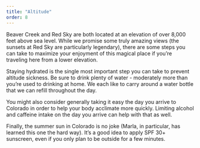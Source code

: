 ```yaml
---
title: "Altitude"
order: 8
---
```


Beaver Creek and Red Sky are both located at an elevation of over 8,000 feet above sea level. While we promise some truly amazing views (the sunsets at Red Sky are particularly legendary), there are some steps you can take to maximize your enjoyment of this magical place if you’re traveling here from a lower elevation.

Staying hydrated is the single most important step you can take to prevent altitude sickness. Be sure to drink plenty of water - moderately more than you’re used to drinking at home. We each like to carry around a water bottle that we can refill throughout the day.

You might also consider generally taking it easy the day you arrive to Colorado in order to help your body acclimate more quickly. Limiting alcohol and caffeine intake on the day you arrive can help with that as well.

Finally, the summer sun in Colorado is no joke (Marla, in particular, has learned this one the hard way). It’s a good idea to apply SPF 30+ sunscreen, even if you only plan to be outside for a few minutes.

